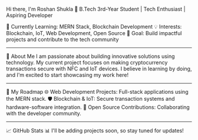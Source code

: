 Hi there, I'm Roshan Shukla 👋
B.Tech 3rd-Year Student | Tech Enthusiast | Aspiring Developer

🌱 Currently Learning: MERN Stack, Blockchain Development
💡 Interests: Blockchain, IoT, Web Development, Open Source
🎯 Goal: Build impactful projects and contribute to the tech community
<hr>

🚀 About Me
I am passionate about building innovative solutions using technology.
My current project focuses on making cryptocurrency transactions secure with NFC and IoT devices.
I believe in learning by doing, and I'm excited to start showcasing my work here!

<hr>

🔨 My Roadmap
🌐 Web Development Projects: Full-stack applications using the MERN stack.
🛡️ Blockchain & IoT: Secure transaction systems and hardware-software integration.
🤝 Open Source Contributions: Collaborating with the developer community.
<hr>
📈 GitHub Stats
📊 I'll be adding projects soon, so stay tuned for updates!






<!--[![Anurag's GitHub stats](https://github-readme-stats.vercel.app/api?username=Flashyrs&theme=dark)](https://github.com/anuraghazra/github-readme-stats)
![Alt text](https://spotify-recently-played-readme.vercel.app/api?user=31y2lypuqiuqhvtzx6dzoih72ztu&count=2)

